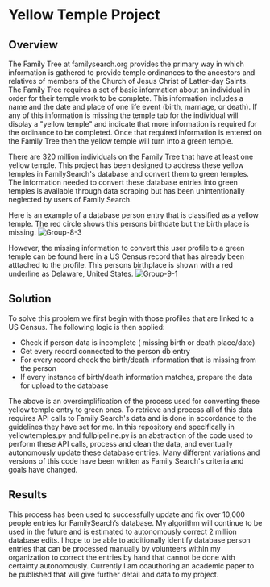 # Yellow Temple Project

## Overview 
The Family Tree at familysearch.org provides the primary way in which information is gathered to provide temple ordinances to the ancestors and relatives of members of the Church of Jesus Christ of Latter-day Saints. The Family Tree requires a set of basic information about an individual in order for their temple work to be complete. This information includes a name and the date and place of one life event (birth, marriage, or death). If any of this information is missing the temple tab for the individual will display a "yellow temple" and indicate that more information is required for the ordinance to be completed. Once that required information is entered on the Family Tree then the yellow temple will turn into a green temple.

There are 320 million individuals on the Family Tree that have at least one yellow temple. This project has been designed to address these yellow temples in FamilySearch's database and convert them to green temples. The information needed to convert these database entries into green temples is available through data scraping
but has been unintentionally neglected by users of Family Search. 

Here is an example of a database person entry that is classified as a yellow temple. The red circle shows this persons birthdate but the birth place is missing. 
<img src="https://i.ibb.co/qFDNSwV/Group-8-3.png" alt="Group-8-3" border="0">

However, the missing information to convert this user profile to a green temple can be found here in a US Census record that has already been atttached to the profile. This persons birthplace is shown with a red underline as Delaware, United States. 
<img src="https://i.ibb.co/SNJM7Gj/Group-9-1.png" alt="Group-9-1" border="0">

## Solution 

To solve this problem we first begin with those profiles that are linked to a US Census. The following logic is then applied: 
 * Check if person data is incomplete ( missing birth or death place/date) 
 * Get every record connected to the person db entry 
 * For every record check the birth/death information that is missing from the person 
 * If every instance of birth/death information matches, prepare the data for upload to the database
 
The above is an oversimplification of the process used for converting these yellow temple entry to green ones. To retrieve and process all of this data requires 
API calls to Family Search's data and is done in accordance to the guidelines they have set for me. In this repository and specifically in yellowtemples.py and fullpipeline.py is an abstraction of the code used to perform these API calls, process and clean the data, and eventually autonomously update these database entries. Many different variations and versions of this code have been written as Family Search's criteria and goals have changed. 

## Results

This process has been used to successfully update and fix over 10,000 people entries for FamilySearch’s database. My algorithm will continue to be used in the future and is estimated to autonomously correct 2 million database edits. I hope to be able to additionally identify database person entries that can be processed manually by volunteers within my organization to correct the entries by hand that cannot be done with certainty autonomously. Currently I am coauthoring an academic paper to be published that will give further detail and data to my project. 



